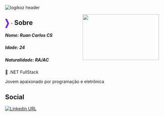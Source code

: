![logikoz header](https://user-images.githubusercontent.com/37851168/108443843-85433f80-7227-11eb-9ba3-58df04c0f403.png)

<img align="right" width="250" height="150" src="https://www.avenga.com/wp-content/uploads/2020/11/C-Sharp.png">

## <img align="left" width="30" height="30" src="https://raw.githubusercontent.com/Logikoz/Logikoz/master/Logo%20-%20Purple%20-%20White%20-%20Purple.svg"> Sobre

##### Nome: Ruan Carlos CS
##### Idade: 24
##### Naturalidade: RA/AC

💜 .NET FullStack

Jovem apaixonado por programação e eletrônica

## Social
[![Linkedin URL](https://img.shields.io/twitter/url?color=%230072b1&label=Conecte-se&logo=linkedin&logoColor=%230072b1&style=flat-square&url=https://www.linkedin.com/in/Logikoz)](https://www.linkedin.com/in/Logikoz)
